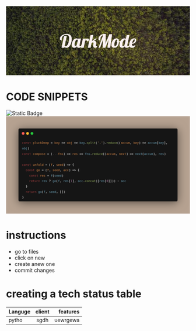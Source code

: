 <img src="DarkMode.png">

# CODE SNIPPETS

![Static Badge](https://img.shields.io/badge/last-updated?style=flat&logo=last%20updated&logoColor=violet&label=today&labelColor=green&color=grey&cacheSeconds=3600)
<img src="carbon.png">
# instructions
+ go to files
+ click on new
+ create anew one
+ commit changes
# creating a tech status table
|Languge| client | features |
|:------|:------:|---------:| 
|pytho  |sgdh    |uewrgewa  |
